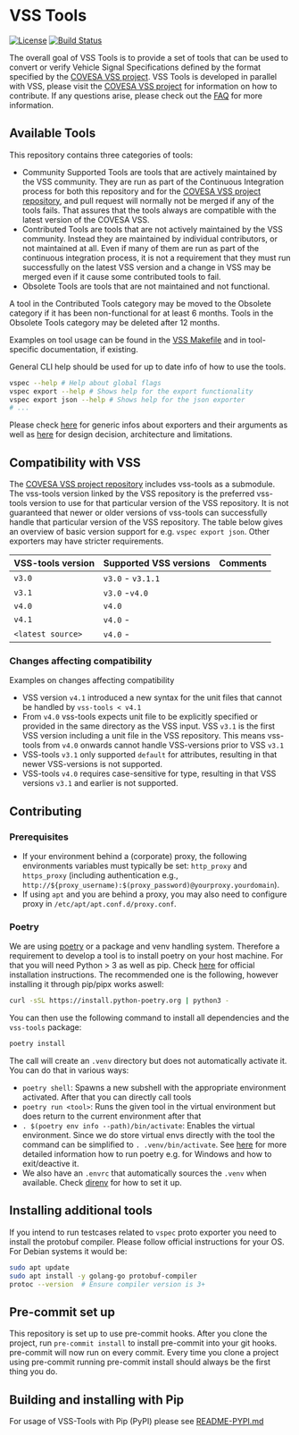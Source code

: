 # VSS Tools


[![License](https://img.shields.io/badge/License-MPL%202.0-blue.svg)](https://opensource.org/licenses/MPL-2.0)
[![Build Status](https://github.com/COVESA/vss-tools/actions/workflows/buildcheck.yml/badge.svg)](https://github.com/COVESA/vss-tools/actions/workflows/buildcheck.yml?query=branch%3Amaster)

The overall goal of VSS Tools is to provide a set of tools that can be used to convert or verify Vehicle Signal Specifications defined by the format specified by the [COVESA VSS project](https://github.com/COVESA/vehicle_signal_specification).
VSS Tools is developed in parallel with VSS, please visit the [COVESA VSS project](https://github.com/COVESA/vehicle_signal_specification) for information on how to contribute.
If any questions arise, please check out the [FAQ](FAQ.md) for more information.

## Available Tools

This repository contains three categories of tools:
* Community Supported Tools are tools that are actively maintained by the VSS community.
  They are run as part of the Continuous Integration process for both this repository and for the [COVESA VSS project repository](https://github.com/COVESA/vehicle_signal_specification),
  and pull request will normally not be merged if any of the tools fails. That assures that the tools always are compatible with the latest version of the COVESA VSS.
* Contributed Tools are tools that are not actively maintained by the VSS community.
  Instead they are maintained by individual contributors, or not maintained at all.
  Even if many of them are run as part of the continuous integration process,
  it is not a requirement that they must run successfully on the latest VSS version and a change in VSS may be merged even if it cause some contributed tools to fail.
* Obsolete Tools are tools that are not maintained and not functional.

A tool in the Contributed Tools category may be moved to the Obsolete category if it has been non-functional for at least 6 months.
Tools in the Obsolete Tools category may be deleted after 12 months.

Examples on tool usage can be found in the [VSS Makefile](https://github.com/COVESA/vehicle_signal_specification/blob/master/Makefile) and in tool-specific documentation, if existing.

General CLI help should be used for up to date info of how to use the tools.

```bash
vspec --help # Help about global flags
vspec export --help # Shows help for the export functionality
vspec export json --help # Shows help for the json exporter
# ...
```

Please check [here](./docs/vspec.md) for generic infos about exporters and their arguments
as well as [here](./docs/vspec_arch.md) for design decision, architecture and limitations.


## Compatibility with VSS

The [COVESA VSS project repository](https://github.com/COVESA/vehicle_signal_specification) includes vss-tools as a submodule.
The vss-tools version linked by the VSS repository is the preferred vss-tools version to use for that particular version of the VSS repository.
It is not guaranteed that newer or older versions of vss-tools can successfully handle that particular version of the VSS repository.
The table below gives an overview of basic version support for e.g. `vspec export json`.
Other exporters may have stricter requirements.

VSS-tools version | Supported VSS versions | Comments
-----------------|------------------------|----------------
`v3.0`| `v3.0` - `v3.1.1`
`v3.1`| `v3.0` -`v4.0`
`v4.0`| `v4.0`
`v4.1`| `v4.0` -
`<latest source>`| `v4.0` -

### Changes affecting compatibility

Examples on changes affecting compatibility

* VSS version `v4.1` introduced a new syntax for the unit files that cannot be handled by `vss-tools < v4.1`
* From `v4.0` vss-tools expects unit file to be explicitly specified or provided in the same directory as the VSS input.
  VSS `v3.1` is the first VSS version including a unit file in the VSS repository.
  This means vss-tools from `v4.0` onwards cannot handle VSS-versions prior to VSS `v3.1`
* VSS-tools `v3.1` only supported `default` for attributes, resulting in that newer VSS-versions is not supported.
* VSS-tools `v4.0` requires case-sensitive for type, resulting in that VSS versions `v3.1` and earlier is not supported.

## Contributing

### Prerequisites

* If your environment behind a (corporate) proxy, the following environments variables must typically be set: `http_proxy` and `https_proxy` (including authentication e.g., `http://${proxy_username):$(proxy_password)@yourproxy.yourdomain`).
* If using `apt` and you are behind a proxy, you may also need to configure proxy in `/etc/apt/apt.conf.d/proxy.conf`.

### Poetry

We are using [poetry](https://python-poetry.org/docs/) or a package and venv handling system.
Therefore a requirement to develop a tool is to install poetry on your host machine. For that you will need Python > 3 as well as pip.
Check [here](https://python-poetry.org/docs/#installation) for official installation instructions. The recommended one is the following, however installing it through pip/pipx works aswell:

```bash
curl -sSL https://install.python-poetry.org | python3 -
```

You can then use the following command to install all dependencies and the `vss-tools` package:

```bash
poetry install
```

The call will create an `.venv` directory but does not automatically activate it.
You can do that in various ways:
- `poetry shell`: Spawns a new subshell with the appropriate environment activated. After that you can directly call tools
- `poetry run <tool>`: Runs the given tool in the virtual environment but does return to the current environment after that
- `. $(poetry env info --path)/bin/activate`: Enables the virtual environment. Since we do store virtual envs directly with the tool the command can be simplified to `. .venv/bin/activate`. See [here](https://python-poetry.org/docs/basic-usage/#using-poetry-run) for more detailed information how to run poetry e.g. for Windows and how to exit/deactive it.
- We also have an `.envrc` that automatically sources the `.venv` when available. Check [direnv](https://direnv.net/) for how to set it up.


## Installing additional tools

If you intend to run testcases related to `vspec` proto exporter you need to install the protobuf compiler.
Please follow official instructions for your OS. For Debian systems it would be:

```sh
sudo apt update
sudo apt install -y golang-go protobuf-compiler
protoc --version  # Ensure compiler version is 3+
```

## Pre-commit set up
This repository is set up to use pre-commit hooks. After you clone the project, run `pre-commit install` to install pre-commit into your git hooks.
pre-commit will now run on every commit. Every time you clone a project using pre-commit running pre-commit install should always be the first thing you do.

## Building and installing with Pip

For usage of VSS-Tools with Pip (PyPI) please see [README-PYPI.md](README-PYPI.md)
